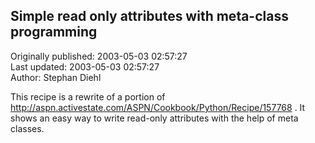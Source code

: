 ## Simple read only attributes with meta-class programming  
Originally published: 2003-05-03 02:57:27  
Last updated: 2003-05-03 02:57:27  
Author: Stephan Diehl  
  
This recipe is a rewrite of a portion of http://aspn.activestate.com/ASPN/Cookbook/Python/Recipe/157768 .
It shows an easy way to write read-only attributes with the help of meta classes.